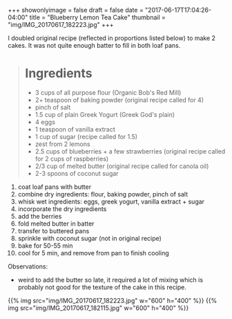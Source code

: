 +++
showonlyimage = false
draft = false
date = "2017-06-17T17:04:26-04:00"
title = "Blueberry Lemon Tea Cake"
thumbnail = "img/IMG_20170617_182223.jpg"
+++

I doubled original recipe (reflected in proportions listed below) to make 2 cakes. It was not quite enough batter to fill in both loaf pans.

> # Ingredients
>
> * 3 cups of all purpose flour (Organic Bob's Red Mill)
> * 2+ teaspoon of baking powder (original recipe called for 4)
> * pinch of salt
> * 1.5 cup of plain Greek Yogurt (Greek God's plain)
> * 4 eggs
> * 1 teaspoon of vanilla extract
> * 1 cup of sugar (recipe called for 1.5)
> * zest from 2 lemons
> * 2.5 cups of blueberries + a few strawberries (original recipe called for 2 cups of raspberries)
> * 2/3 cup of melted butter (original recipe called for canola oil)
> * 2-3 spoons of coconut sugar


1. coat loaf pans with butter
2. combine dry ingredients: flour, baking powder, pinch of salt
3. whisk wet ingredients: eggs, greek yogurt, vanilla extract + sugar
4. incorporate the dry ingredients
5. add the berries
6. fold melted butter in batter
6. transfer to buttered pans
7. sprinkle with coconut sugar (not in original recipe)
7. bake for 50-55 min
8. cool for 5 min, and remove from pan to finish cooling

Observations:

* weird to add the butter so late, it required a lot of mixing which is probably not good for the texture of the cake in this recipe.


{{% img src="img/IMG_20170617_182223.jpg" w="600" h="400" %}}
{{% img src="img/IMG_20170617_182115.jpg" w="600" h="400" %}}
